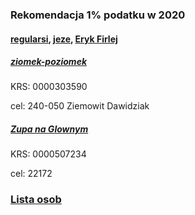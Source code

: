 ### Rekomendacja 1% podatku w 2020
#### [regularsi](https://towers-of-trust.herokuapp.com/show_group/1?tab=tower&tower_id=1), [jeze](https://towers-of-trust.herokuapp.com/show_group/1?tab=tower&tower_id=2), [Eryk Firlej](https://towers-of-trust.herokuapp.com/show_group/1?tab=members)

##### [ziomek-poziomek](https://www.facebook.com/ziomekpoziomek2011/)

KRS: 0000303590

cel: 240-050 Ziemowit Dawidziak

##### [Zupa na Glownym](https://www.facebook.com/ZupaNaGlownym/posts/868633420247116?__tn__=K-R)

KRS: 0000507234

cel: 22172

### [Lista osob](https://towers-of-trust.herokuapp.com/show_group/1?tab=members)


<!---
Mysz laserowa HP QY778AA

1. Zainstaluj Steam
2. Kup Rusted Warfare gre RTS za 17.99zl
3. Zainstaluj Rusted Warfare
grzegorzhauska
friend link: https://s.team/p/pgg-pjnj/

henrykhauska
friend code: 1071910187
friend link: https://s.team/p/fwvg-btdq/
-->